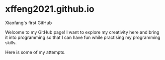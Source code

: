 # xffeng2021.github.io

Xiaofang's first GitHub 

Welcome to my GitHub page!
I want to explore my creativity here and bring it into programming so that I can have fun while practising my programming skills.

Here is some of my attempts.


  
  
